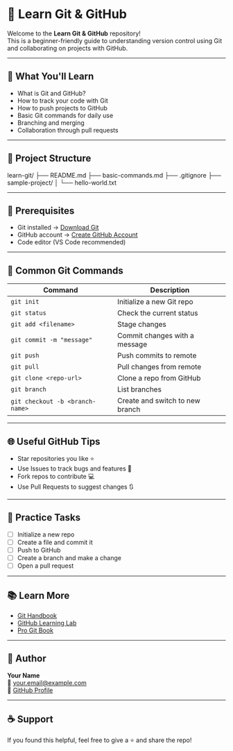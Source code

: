 # 🚀 Learn Git & GitHub

Welcome to the **Learn Git & GitHub** repository!  
This is a beginner-friendly guide to understanding version control using Git and collaborating on projects with GitHub.

---

## 📌 What You'll Learn

- What is Git and GitHub?
- How to track your code with Git
- How to push projects to GitHub
- Basic Git commands for daily use
- Branching and merging
- Collaboration through pull requests

---

## 📂 Project Structure

learn-git/
├── README.md
├── basic-commands.md
├── .gitignore
├── sample-project/
│ └── hello-world.txt


---

## 🔧 Prerequisites

- Git installed → [Download Git](https://git-scm.com/downloads)
- GitHub account → [Create GitHub Account](https://github.com/join)
- Code editor (VS Code recommended)

---

## 🧪 Common Git Commands

| Command                          | Description                                |
|----------------------------------|--------------------------------------------|
| `git init`                       | Initialize a new Git repo                  |
| `git status`                     | Check the current status                   |
| `git add <filename>`            | Stage changes                              |
| `git commit -m "message"`        | Commit changes with a message              |
| `git push`                       | Push commits to remote                     |
| `git pull`                       | Pull changes from remote                   |
| `git clone <repo-url>`          | Clone a repo from GitHub                   |
| `git branch`                     | List branches                              |
| `git checkout -b <branch-name>` | Create and switch to new branch            |

---

## 🌐 Useful GitHub Tips

- Star repositories you like ⭐
- Use Issues to track bugs and features 🐞
- Fork repos to contribute 💻
- Use Pull Requests to suggest changes 🔃

---

## 🎯 Practice Tasks

- [ ] Initialize a new repo
- [ ] Create a file and commit it
- [ ] Push to GitHub
- [ ] Create a branch and make a change
- [ ] Open a pull request

---

## 📚 Learn More

- [Git Handbook](https://guides.github.com/introduction/git-handbook/)
- [GitHub Learning Lab](https://lab.github.com/)
- [Pro Git Book](https://git-scm.com/book/en/v2)

---

## 🧠 Author

**Your Name**  
📧 your.email@example.com  
🔗 [GitHub Profile](https://github.com/your-username)

---

## ☕ Support

If you found this helpful, feel free to give a ⭐ and share the repo!

